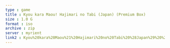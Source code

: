 ```yaml
---
type : game
title : Kyou kara Maou! Hajimari no Tabi (Japan) (Premium Box)
size : 1.0 G
format : iso
archive : zip
server : myrient
link2 : Kyou%20kara%20Maou%21%20Hajimari%20no%20Tabi%20%28Japan%29%20%28Premium%20Box%29
---
```

